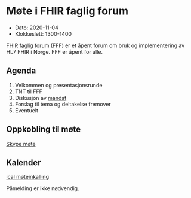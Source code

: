 # Møte i FHIR faglig forum

* Dato: 2020-11-04
* Klokkeslett: 1300-1400

FHIR faglig forum (FFF) er et åpent forum om bruk og implementering av HL7 FHIR i Norge. FFF er åpent for alle.

## Agenda

1. Velkommen og presentasjonsrunde
1. TNT til FFF
1. Diskusjon av [mandat](../mandat.md)
1. Forslag til tema og deltakelse fremover
1. Eventuelt

## Oppkobling til møte

[Skype møte](https://meet.ehelse.no/thomas.tveit.rosenlund/JY6LJC2Q)

## Kalender

[ical møteinkalling](ical/2020-11-04-FHIR-faglig-forum.ics)

Påmelding er ikke nødvendig. 
